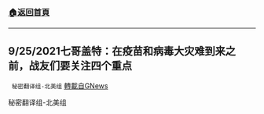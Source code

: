 ###  [:house:返回首頁](https://github.com/ourhimalayas/txt)
---


## 9/25/2021七哥盖特：在疫苗和病毒大灾难到来之前，战友们要关注四个重点
` 秘密翻译组-北美组` [轉載自GNews](https://gnews.org/zh-hans/1555290/)

秘密翻译组-北美组
